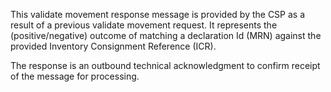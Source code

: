 This validate movement response message is provided by the CSP as a result of a previous validate movement request. It represents the (positive/negative) outcome of matching a declaration Id (MRN) against the provided Inventory Consignment Reference (ICR). 

The response is an outbound technical acknowledgment to confirm receipt of the message for processing.
